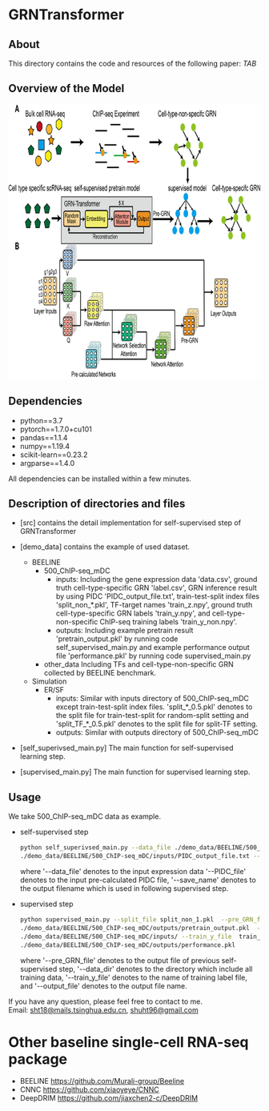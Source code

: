 # GRNTransformer

## About
This directory contains the code and resources of the following paper:
<i> TAB </i>

## Overview of the Model

<p align="center">
<img  src="Figure1.png" width="800" height="550" > 
</p>

## Dependencies
- python==3.7
- pytorch==1.7.0+cu101
- pandas==1.1.4
- numpy==1.19.4
- scikit-learn==0.23.2
- argparse==1.4.0

All dependencies can be installed within a few minutes.

## Description of directories and files
- [src] contains the detail implementation for self-supervised step of GRNTransformer
- [demo_data] contains the example of used dataset. 
    - BEELINE
        - 500_ChIP-seq_mDC
            - inputs: Including the gene expression data 'data.csv', ground truth cell-type-specific GRN 'label.csv', 
            GRN inference result by using PIDC 'PIDC_output_file.txt', train-test-split index files 'split_non_*.pkl', 
            TF-target names 'train_z.npy', ground truth cell-type-specific GRN labels 'train_y.npy', and 
            cell-type-non-specific ChIP-seq training labels 'train_y_non.npy'.
            - outputs: Including example pretrain result 'pretrain_output.pkl' by running code self_supervised_main.py 
            and 
            example performance output file 'performance.pkl' by running code supervised_main.py
        - other_data Including TFs and cell-type-non-specific GRN collected by BEELINE benchmark.
    - Simulation 
        - ER/SF
            - inputs:  Similar with inputs directory of 500_ChIP-seq_mDC except train-test-split index files. 
            'split\_\*\_0.5.pkl' denotes to the split file for train-test-split for random-split setting and 
            'split\_TF\_\*\_0.5.pkl' 
            denotes to the split file for split-TF setting.
            - outputs: Similar with outputs directory of 500_ChIP-seq_mDC 

- [self_superivsed_main.py]  The main function for self-supervised learning step.
- [supervised_main.py] The main function for supervised learning step.

## Usage
We take 500_ChIP-seq_mDC data as example.

- self-supervised step
    ```sh
    python self_superivsed_main.py --data_file ./demo_data/BEELINE/500_ChIP-seq_mDC/inputs/data.csv --PIDC_file 
    ./demo_data/BEELINE/500_ChIP-seq_mDC/inputs/PIDC_output_file.txt --save_name pretrain_output.pkl
    ```
    where '--data_file' denotes to the input expression data '--PIDC_file' denotes to the input pre-calculated PIDC 
    file, '--save_name' denotes to the output filename which is used in following supervised step.
    
- supervised step 
    ```sh
    python supervised_main.py --split_file split_non_1.pkl  --pre_GRN_file 
    ./demo_data/BEELINE/500_ChIP-seq_mDC/outputs/pretrain_output.pkl  --data_dir 
    ./demo_data/BEELINE/500_ChIP-seq_mDC/inputs/ --train_y_file  train_y_non.npy --output_file 
    ./demo_data/BEELINE/500_ChIP-seq_mDC/outputs/performance.pkl
    ```
  where '--pre_GRN_file' denotes to the output file of previous self-supervised step, '--data_dir' denotes to the 
  directory which include all training data, '--train_y_file' denotes to the name of training label file, and 
  '--output_file' denotes to the output file name.
 
If you have any question, please feel free to contact to me. \
Email: sht18@mails.tsinghua.edu.cn, shuht96@gmail.com
 
 # Other baseline single-cell RNA-seq package 
 - BEELINE https://github.com/Murali-group/Beeline
 - CNNC https://github.com/xiaoyeye/CNNC
 - DeepDRIM https://github.com/jiaxchen2-c/DeepDRIM
